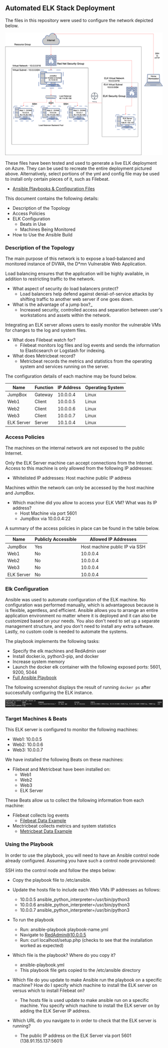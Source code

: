 ## Automated ELK Stack Deployment

The files in this repository were used to configure the network depicted below.

![ELK Stack Topology](https://github.com/lindseytwilson/Project-1/blob/main/Diagrams/ELK%20Stack%20Topology.png)

These files have been tested and used to generate a live ELK deployment on Azure. They can be used to recreate the entire deployment pictured above. Alternatively, select portions of the yml and config file may be used to install only certain pieces of it, such as Filebeat.

  - [Ansible Playbooks & Configuration Files](https://github.com/lindseytwilson/Project-1/tree/main/Ansible)

This document contains the following details:
- Description of the Topology
- Access Policies
- ELK Configuration
  - Beats in Use
  - Machines Being Monitored
- How to Use the Ansible Build


### Description of the Topology

The main purpose of this network is to expose a load-balanced and monitored instance of DVWA, the D*mn Vulnerable Web Application.

Load balancing ensures that the application will be highly available, in addition to restricting traffic to the network.
- What aspect of security do load balancers protect?
	- Load balancers help defend against denial-of-service attacks by shifting traffic to another web server if one goes down.
- What is the advantage of a jump box?_
	- Increased security, controlled access and separation between user's workstations and assets within the network.

Integrating an ELK server allows users to easily monitor the vulnerable VMs for changes to the log and system files.
- What does Filebeat watch for?
	- Filebeat monitors log files and log events and sends the information to Elasticsearch or Logstash for indexing.
- What does Metricbeat record?
	- Metricbeat records the metrics and statistics from the operating system and services running on the server.

The configuration details of each machine may be found below.

| Name      | Function | IP Address | Operating System |
|-----------|----------|------------|------------------|
| JumpBox   | Gateway  | 10.0.0.4   | Linux            |
| Web1      | Client   | 10.0.0.5   | Linux            |
| Web2      | Client   | 10.0.0.6   | Linux            |
| Web3      | Client   | 10.0.0.7   | Linux            |
| ELK Server| Server   | 10.1.0.4   | Linux            |

### Access Policies

The machines on the internal network are not exposed to the public Internet. 

Only the ELK Server machine can accept connections from the Internet. Access to this machine is only allowed from the following IP addresses:
- Whitelisted IP addresses: Host machine public IP address

Machines within the network can only be accessed by the host machine and JumpBox.
- Which machine did you allow to access your ELK VM? What was its IP address?
	- Host Machine via port 5601
	- JumpBox via 10.0.0.4:22

A summary of the access policies in place can be found in the table below.

| Name      | Publicly Accessible | Allowed IP Addresses          |
|-----------|---------------------|-------------------------------|
| JumpBox   | Yes                 | Host machine public IP via SSH|
| Web1      | No                  | 10.0.0.4                      |
| Web2      | No                  | 10.0.0.4                      |
| Web3      | No                  | 10.0.0.4                      |
| ELK Server| No                  | 10.0.0.4                      |

### Elk Configuration

Ansible was used to automate configuration of the ELK machine. No configuration was performed manually, which is advantageous because is is flexible, agentless, and efficient. Ansible allows you to arrange an entire application environment no matter where it is deployed and it can also be customized based on your needs. You also don't need to set up a separate management structure, and you don't need to install any extra software. Lastly, no custom code is needed to automate the systems.

The playbook implements the following tasks:
- Specify the elk machines and RedAdmin user
- Install docker.io, python3-pip, and docker
- Increase system memory
- Launch the docker elk container with the following exposed ports: 5601, 9200, 5044
- [Full Ansible Playbook](https://github.com/lindseytwilson/Project-1/blob/main/Ansible/ansible-playbook.yml)

The following screenshot displays the result of running `docker ps` after successfully configuring the ELK instance.

![TODO: Update the path with the name of your screenshot of docker ps output](https://github.com/lindseytwilson/Project-1/blob/main/Images/docker%20ps.png)

### Target Machines & Beats
This ELK server is configured to monitor the following machines:
- Web1: 10.0.0.5
- Web2: 10.0.0.6
- Web3: 10.0.0.7

We have installed the following Beats on these machines:
- Filebeat and Metricbeat have been installed on:
	- Web1
	- Web2
	- Web3
	- ELK Server

These Beats allow us to collect the following information from each machine:
- Filebeat collects log events
	- [Filebeat Data Example](https://github.com/lindseytwilson/Project-1/blob/main/Images/Sample%20Log%20Data.png)
- Mectricbeat collects metrics and system statistics 
	- [Metricbeat Data Example](https://github.com/lindseytwilson/Project-1/blob/main/Images/Sample%20Metricbeat%20Data.png)
### Using the Playbook
In order to use the playbook, you will need to have an Ansible control node already configured. Assuming you have such a control node provisioned: 

SSH into the control node and follow the steps below:
- Copy the playbook file to /etc/ansible.
- Update the hosts file to include each Web VMs IP addresses as follows:
	- 10.0.0.5 ansible_python_interpreter=/usr/bin/python3
	- 10.0.0.6 ansible_python_interpreter=/usr/bin/python3
	- 10.0.0.7 ansible_python_interpreter=/usr/bin/python3
- To run the playbook
	- Run: ansible-playbook playbook-name.yml
	- Navigate to RedAdmin@10.0.0.5
	- Run: curl localhost/setup.php (checks to see that the installation worked as expected)

- Which file is the playbook? Where do you copy it?
	- ansible-playbook.yml
	- This playbook file gets copied to the /etc/ansible directory
- Which file do you update to make Ansible run the playbook on a specific machine? How do I specify which machine to install the ELK server on versus which to install Filebeat on?
	- The hosts file is used update to make ansible run on a specific machine. You specify which machine to install the ELK server on by adding the ELK Server IP address.
- Which URL do you navigate to in order to check that the ELK server is running?
	- The public IP address on the ELK Server via port 5601 (138.91.155.137:5601)